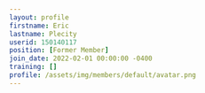 ```yaml
---
layout: profile
firstname: Eric
lastname: Plecity
userid: 150140117
position: [Former Member]
join_date: 2022-02-01 00:00:00 -0400
training: []
profile: /assets/img/members/default/avatar.png
---
```

